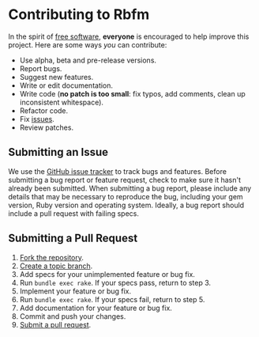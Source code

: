 # Contributing to Rbfm

In the spirit of [free software][free-sw], **everyone** is encouraged to help
improve this project. Here are some ways *you* can contribute:

[free-sw]: http://www.fsf.org/licensing/essays/free-sw.html

- Use alpha, beta and pre-release versions.
- Report bugs.
- Suggest new features.
- Write or edit documentation.
- Write code (**no patch is too small**: fix typos, add comments, clean up
  inconsistent whitespace).
- Refactor code.
- Fix [issues][].
- Review patches.

[issues]: https://github.com/henrikhodne/rbfmt/issues

## Submitting an Issue

We use the [GitHub issue tracker][issues] to track bugs and features. Before
submitting a bug report or feature request, check to make sure it hasn't
already been submitted. When submitting a bug report, please include any
details that may be necessary to reproduce the bug, including your gem version,
Ruby version and operating system. Ideally, a bug report should include a pull
request with failing specs.

## Submitting a Pull Request

1. [Fork the repository][fork].
2. [Create a topic branch][branch].
3. Add specs for your unimplemented feature or bug fix.
4. Run `bundle exec rake`. If your specs pass, return to step 3.
5. Implement your feature or bug fix.
6. Run `bundle exec rake`. If your specs fail, return to step 5.
7. Add documentation for your feature or bug fix.
8. Commit and push your changes.
9. [Submit a pull request][pr].

[fork]: http://help.github.com/fork-a-repo/
[branch]: http://learn.github.com/p/branching.html
[pr]: http://help.github.com/send-pull-requests/
